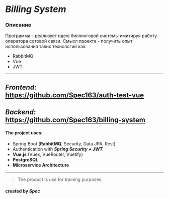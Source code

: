 # ***Billing System***

### Описание

Программа - реализует идею биллинговой системы имитируя работу оператора сотовой связи. 
Смысл проекта - получить опыт использования таких технологий как:
+ RabbitMQ
+ Vue
+ JWT

---
*Frontend:*<br> https://github.com/Spec163/auth-test-vue
---
*Backend:*<br> https://github.com/Spec163/billing-system
---

#### The project uses:
+ Spring Boot (**RabbitMQ**, Security, Data JPA, Rest)
+ Authentication with ***Spring Security + JWT***
+ **Vue.js** (Vuex, VueRouter, Vuetify)
+ **PostgreSQL**
+ **Microservice Architecture**

---
> The product is use for training purposes.

#### created by ***Spec***
